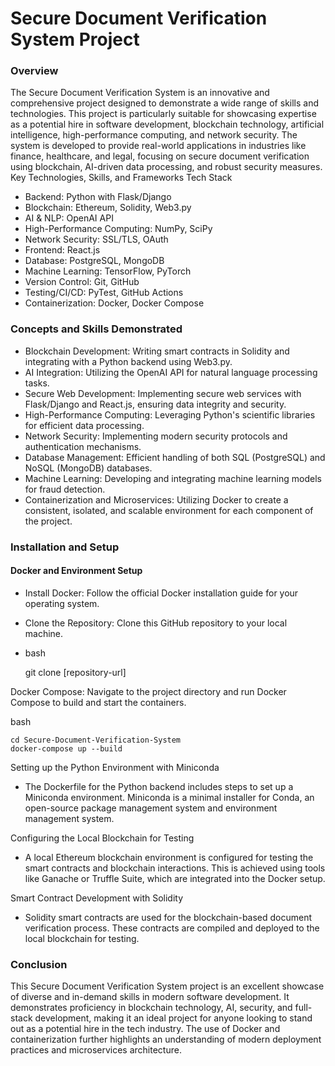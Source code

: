# Secure Document Verification System Project
### Overview

The Secure Document Verification System is an innovative and comprehensive project designed to demonstrate a wide range of skills and technologies. This project is particularly suitable for showcasing expertise as a potential hire in software development, blockchain technology, artificial intelligence, high-performance computing, and network security. The system is developed to provide real-world applications in industries like finance, healthcare, and legal, focusing on secure document verification using blockchain, AI-driven data processing, and robust security measures.
Key Technologies, Skills, and Frameworks
Tech Stack

- Backend: Python with Flask/Django
- Blockchain: Ethereum, Solidity, Web3.py
- AI & NLP: OpenAI API
- High-Performance Computing: NumPy, SciPy
- Network Security: SSL/TLS, OAuth
- Frontend: React.js
- Database: PostgreSQL, MongoDB
- Machine Learning: TensorFlow, PyTorch
- Version Control: Git, GitHub
- Testing/CI/CD: PyTest, GitHub Actions
- Containerization: Docker, Docker Compose

### Concepts and Skills Demonstrated

- Blockchain Development: Writing smart contracts in Solidity and integrating with a Python backend using Web3.py.
- AI Integration: Utilizing the OpenAI API for natural language processing tasks.
- Secure Web Development: Implementing secure web services with Flask/Django and React.js, ensuring data integrity and security.
- High-Performance Computing: Leveraging Python's scientific libraries for efficient data processing.
- Network Security: Implementing modern security protocols and authentication mechanisms.
- Database Management: Efficient handling of both SQL (PostgreSQL) and NoSQL (MongoDB) databases.
- Machine Learning: Developing and integrating machine learning models for fraud detection.
- Containerization and Microservices: Utilizing Docker to create a consistent, isolated, and scalable environment for each component of the project.

### Installation and Setup
#### Docker and Environment Setup

- Install Docker: Follow the official Docker installation guide for your operating system.

- Clone the Repository: Clone this GitHub repository to your local machine.

- bash
 
    git clone [repository-url]

Docker Compose: Navigate to the project directory and run Docker Compose to build and start the containers.

bash

    cd Secure-Document-Verification-System
    docker-compose up --build

Setting up the Python Environment with Miniconda

- The Dockerfile for the Python backend includes steps to set up a Miniconda environment. Miniconda is a minimal installer for Conda, an open-source package management system and environment management system.

Configuring the Local Blockchain for Testing

- A local Ethereum blockchain environment is configured for testing the smart contracts and blockchain interactions. This is achieved using tools like Ganache or Truffle Suite, which are integrated into the Docker setup.

Smart Contract Development with Solidity

- Solidity smart contracts are used for the blockchain-based document verification process. These contracts are compiled and deployed to the local blockchain for testing.

### Conclusion

This Secure Document Verification System project is an excellent showcase of diverse and in-demand skills in modern software development. It demonstrates proficiency in blockchain technology, AI, security, and full-stack development, making it an ideal project for anyone looking to stand out as a potential hire in the tech industry. The use of Docker and containerization further highlights an understanding of modern deployment practices and microservices architecture.